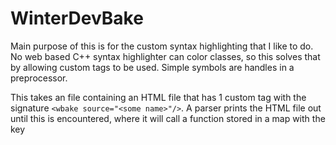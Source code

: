 # WinterDevBake

Main purpose of this is for the custom syntax highlighting that I like to do. No web based C++ syntax highlighter can color classes, so this solves that by
allowing custom tags to be used. Simple symbols are handles in a preprocessor.
  
This takes an file containing an HTML file that has 1 custom tag with the signature `<wbake source="<some name>"/>`. A parser prints the HTML file out
until this is encountered, where it will call a function stored in a map with the key <some name>
  
